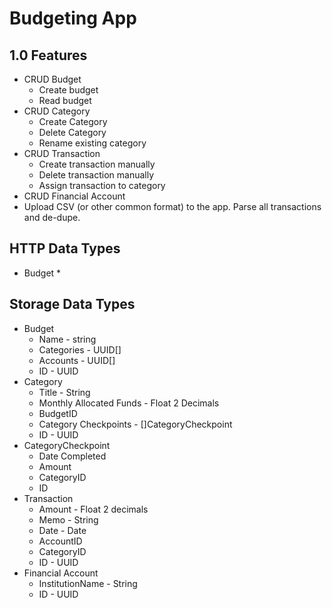 # Budgeting App

## 1.0 Features

* CRUD Budget
  * Create budget
  * Read budget
* CRUD Category
  * Create Category
  * Delete Category
  * Rename existing category
* CRUD Transaction
  * Create transaction manually
  * Delete transaction manually
  * Assign transaction to category
* CRUD Financial Account
* Upload CSV (or other common format) to the app. Parse all transactions and de-dupe.

## HTTP Data Types
* Budget
  * 

## Storage Data Types

* Budget
  * Name - string 
  * Categories - UUID[]
  * Accounts - UUID[]
  * ID - UUID
* Category
  * Title - String
  * Monthly Allocated Funds - Float 2 Decimals
  * BudgetID
  * Category Checkpoints - []CategoryCheckpoint
  * ID - UUID
* CategoryCheckpoint
  * Date Completed
  * Amount
  * CategoryID
  * ID
* Transaction
  * Amount - Float 2 decimals
  * Memo - String
  * Date - Date
  * AccountID
  * CategoryID
  * ID - UUID
* Financial Account
  * InstitutionName - String
  * ID - UUID